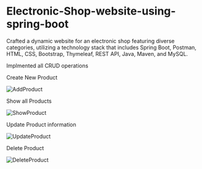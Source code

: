 # Electronic-Shop-website-using-spring-boot
Crafted a dynamic website for an electronic shop featuring diverse categories, utilizing a technology stack that includes Spring Boot, Postman, HTML, CSS, Bootstrap, Thymeleaf, REST API, Java, Maven, and MySQL.

Implmented all CRUD operations

Create New Product


![AddProduct](https://github.com/Samrudhi00/Electronic-Shop-website-using-spring-boot/assets/89694069/4ba8fda7-6202-4ea4-bf86-353238c43a97)


Show all Products


![ShowProduct](https://github.com/Samrudhi00/Electronic-Shop-website-using-spring-boot/assets/89694069/8ac3b790-5f14-4fc5-8723-37c848288929)


Update Product information


![UpdateProduct](https://github.com/Samrudhi00/Electronic-Shop-website-using-spring-boot/assets/89694069/e2cefcde-a71d-40fc-8ddb-b9302be9906d)


Delete Product


![DeleteProduct](https://github.com/Samrudhi00/Electronic-Shop-website-using-spring-boot/assets/89694069/d962306b-1c39-4c3d-adcc-5cebe956dee8)

